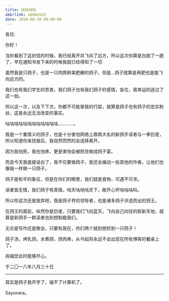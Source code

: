 ```yaml
---
title: 咕咕咕咕
abbrlink: a604e5d3
date: 2018-08-30 00:00:00
---
```


各位:

你好！

当你看到了这封信的时候，我已经离开并飞向了远方，所以这次你算是白跑了一趟了，早在通知书发下来的时候我就已经得知了一切

虽然我是只鸽子，也是一只肉质鲜美肥嫩的鸽子，但是…鸽子就算是再肥也是能飞向远方的。

我们也有我们学生的苦衷，我们鸽子也有我们鸽子的感情，各位，我幸运的逃过了这一劫。

所以这一次，以及下下次，你都不可能掌我的行踪，就算是鸽子也有鸽子的忠实粉丝，这是永远无法改变的事实。

咕咕咕咕咕咕咕咕咕咕咕咕…………。

我是一个重情义的鸽子，也是十分害怕网络上鼎鼎大名的新鸽手读者与一拳巨佬，所以知道你来找我后，我自然而然的会选择离开。

因为我怕死，我也怕疼，更是害怕会被抓住做成鸽子宴。

而且今天我直接说白了，我不仅要做鸽子，我还会煽动一些其他的作者，让他们也像我一样做一只鸽子。

鸽子是和平的象征，但是在你们的眼里，我们就是食物，可遇不可求。

读者皆无情，我们鸽子有真情，咕天咕地咕天下，敞开心怀咕咕咕叫。

所以你这次还是放弃吧，我是鸽子界的领导者，也是诸多鸽子评选而出的鸽王。

在鸽王的面前，纵然你是巨佬，只要我们飞向蓝天，飞向自己向往的崭新天地，就算是斩鸽手一群读者也别想制裁我们。

无论是写作还是聚会，只要有我在，你们两个就别想抓到一只鸽子！

鸽子汤，烤乳鸽，水煮鸽，鸽肉串，从今起将永远不会出现在所有博客的餐桌上了。

祝福您此时能够开心。

于二〇一八年八月三十日

<hr/>

其实是鸽子我开学了，碰不了计算机了。

Sayonara。
